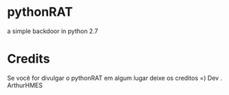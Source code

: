 # pythonRAT
a simple backdoor in python 2.7

# Credits

Se você for divulgar o pythonRAT em algum lugar deixe os creditos =)
Dev . ArthurHMES
